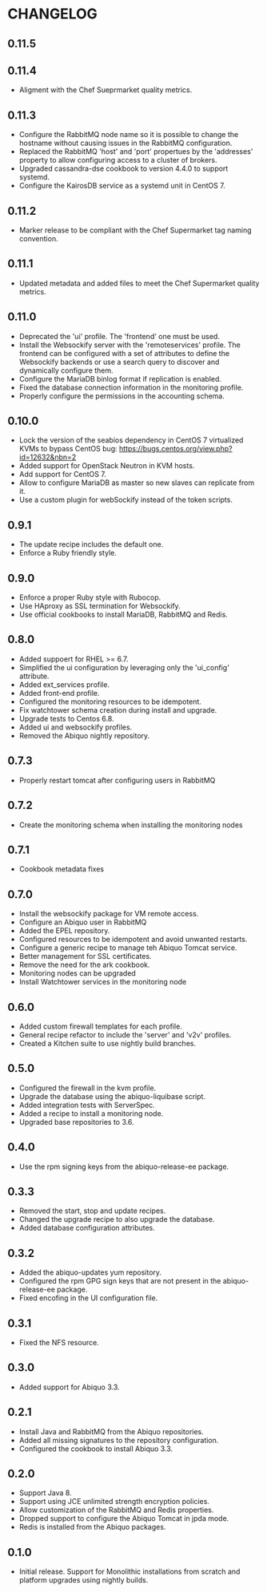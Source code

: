 CHANGELOG
=========

## 0.11.5

## 0.11.4

* Aligment with the Chef Sueprmarket quality metrics.

## 0.11.3

* Configure the RabbitMQ node name so it is possible to change the hostname without
  causing issues in the RabbitMQ configuration.
* Replaced the RabbitMQ 'host' and 'port' propertues by the 'addresses' property to
  allow configuring access to a cluster of brokers.
* Upgraded cassandra-dse cookbook to version 4.4.0 to support systemd.
* Configure the KairosDB service as a systemd unit in CentOS 7.

## 0.11.2

* Marker release to be compliant with the Chef Supermarket tag naming convention.

## 0.11.1

* Updated metadata and added files to meet the Chef Supermarket quality metrics.

## 0.11.0

* Deprecated the 'ui' profile. The 'frontend' one must be used.
* Install the Websockify server with the 'remoteservices' profile. The frontend
  can be configured with a set of attributes to define the Websockify backends
  or use a search query to discover and dynamically configure them.
* Configure the MariaDB binlog format if replication is enabled.
* Fixed the database connection information in the monitoring profile.
* Properly configure the permissions in the accounting schema.

## 0.10.0

* Lock the version of the seabios dependency in CentOS 7 virtualized KVMs
  to bypass CentOS bug: https://bugs.centos.org/view.php?id=12632&nbn=2
* Added support for OpenStack Neutron in KVM hosts.
* Add support for CentOS 7.
* Allow to configure MariaDB as master so new slaves can replicate from it.
* Use a custom plugin for webSockify instead of the token scripts.

## 0.9.1

* The update recipe includes the default one.
* Enforce a Ruby friendly style.

## 0.9.0

* Enforce a proper Ruby style with Rubocop.
* Use HAproxy as SSL termination for Websockify.
* Use official cookbooks to install MariaDB, RabbitMQ and Redis.

## 0.8.0

* Added suppoert for RHEL >= 6.7.
* Simplified the ui configuration by leveraging only the 'ui_config' attribute.
* Added ext_services profile.
* Added front-end profile.
* Configured the monitoring resources to be idempotent.
* Fix watchtower schema creation during install and upgrade.
* Upgrade tests to Centos 6.8.
* Added ui and websockify profiles.
* Removed the Abiquo nightly repository.

## 0.7.3

* Properly restart tomcat after configuring users in RabbitMQ

## 0.7.2

* Create the monitoring schema when installing the monitoring nodes

## 0.7.1

* Cookbook metadata fixes

## 0.7.0

* Install the websockify package for VM remote access.
* Configure an Abiquo user in RabbitMQ
* Added the EPEL repository.
* Configured resources to be idempotent and avoid unwanted restarts.
* Configure a generic recipe to manage teh Abiquo Tomcat service.
* Better management for SSL certificates.
* Remove the need for the ark cookbook.
* Monitoring nodes can be upgraded
* Install Watchtower services in the monitoring node

## 0.6.0

* Added custom firewall templates for each profile.
* General recipe refactor to include the 'server' and 'v2v' profiles.
* Created a Kitchen suite to use nightly build branches. 

## 0.5.0

* Configured the firewall in the kvm profile.
* Upgrade the database using the abiquo-liquibase script.
* Added integration tests with ServerSpec.
* Added a recipe to install a monitoring node.
* Upgraded base repositories to 3.6.

## 0.4.0

* Use the rpm signing keys from the abiquo-release-ee package.

## 0.3.3

* Removed the start, stop and update recipes.
* Changed the upgrade recipe to also upgrade the database.
* Added database configuration attributes.

## 0.3.2

* Added the abiquo-updates yum repository.
* Configured the rpm GPG sign keys that are not present in the abiquo-release-ee package.
* Fixed encofing in the UI configuration file.

## 0.3.1

* Fixed the NFS resource.

## 0.3.0

* Added support for Abiquo 3.3.

## 0.2.1

* Install Java and RabbitMQ from the Abiquo repositories.
* Added all missing signatures to the repository configuration.
* Configured the cookbook to install Abiquo 3.3.

## 0.2.0

* Support Java 8.
* Support using JCE unlimited strength encryption policies.
* Allow customization of the RabbitMQ and Redis properties.
* Dropped support to configure the Abiquo Tomcat in jpda mode.
* Redis is installed from the Abiquo packages.

## 0.1.0

* Initial release. Support for Monolithic installations from scratch and platform upgrades using nightly builds.
